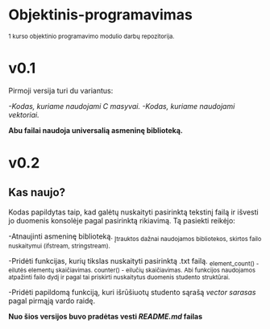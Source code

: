 # Objektinis-programavimas
<sub>1 kurso objektinio programavimo modulio darbų repozitorija.</sub>

# v0.1
Pirmoji versija turi du variantus:

*-Kodas, kuriame naudojami C masyvai.*
*-Kodas, kuriame naudojami vektoriai.*

**Abu failai naudoja universalią asmeninę biblioteką.**

# v0.2
## Kas naujo?
Kodas papildytas taip, kad galėtų nuskaityti pasirinktą tekstinį failą ir išvesti jo duomenis konsolėje pagal pasirinktą rikiavimą.
Tą pasiekti reikėjo:

-Atnaujinti asmeninę biblioteką.
<sub>Įtrauktos dažnai naudojamos bibliotekos, skirtos failo nuskaitymui (ifstream, stringstream).</sub>

-Pridėti funkcijas, kurių tikslas nuskaityti pasirinktą .txt failą.
<sub>element_count() - eilutės elementų skaičiavimas. counter() - eilučių skaičiavimas. Abi funkcijos naudojamos atpažinti failo dydį
ir pagal tai priskirti nuskaitytus duomenis studento struktūrai.</sub>

-Pridėti papildomą funkciją, kuri išrūšiuotų studento sąrašą *vector<Studentas> sarasas* pagal pirmąją vardo raidę.

**Nuo šios versijos buvo pradėtas vesti ***README.md*** failas**
